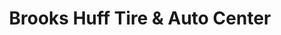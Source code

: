 ---
title: "Brooks Huff Tire & Auto Center"
url: /manchester/brooks-huff-tire-and-auto-center/
shop: tyres
---